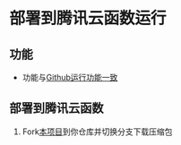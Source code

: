 # 部署到腾讯云函数运行
## 功能

- 功能与[Github运行功能一致](https://github.com/beggerlove/ZDTX/tree/master)

## 部署到腾讯云函数

1. Fork[本项目]()到你仓库并切换分支下载压缩包
